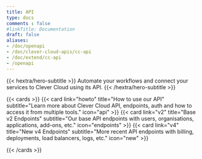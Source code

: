 ```yaml
---
title: API
type: docs
comments : false
#linkTitle: Documentation
draft: false
aliases:
- /doc/openapi
- /doc/clever-cloud-apis/cc-api
- /doc/extend/cc-api
- /openapi
---
```


{{< hextra/hero-subtitle >}}
  Automate your workflows and connect your services to Clever Cloud using its API.
{{< /hextra/hero-subtitle >}}

{{< cards >}}
  {{< card link="howto" title="How to use our API" subtitle="Learn more about Clever Cloud API, endpoints, auth and how to access it from multiple tools." icon="api" >}}
  {{< card link="v2" title="Base v2 Endpoints" subtitle="Our base API endpoints with users, organisations, applications, add-ons, etc." icon="endpoints" >}}
  {{< card link="v4" title="New v4 Endpoints" subtitle="More recent API endpoints with billing, deployments, load balancers, logs, etc." icon="new" >}}

{{< /cards >}}

